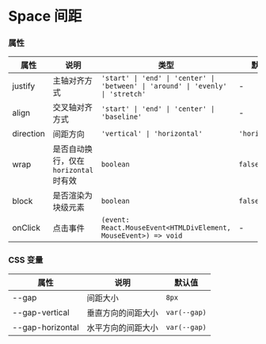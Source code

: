 # Space 间距

<code src="./demos/demo1.tsx"></code>

### 属性

| 属性 | 说明 | 类型 | 默认值 |
| --- | --- | --- | --- |
| justify | 主轴对齐方式 | `'start' \| 'end' \| 'center' \| 'between' \| 'around' \| 'evenly' \| 'stretch'` | - |
| align | 交叉轴对齐方式 | `'start' \| 'end' \| 'center' \| 'baseline'` | - |
| direction | 间距方向 | `'vertical' \| 'horizontal'` | `'horizontal'` |
| wrap | 是否自动换行，仅在 `horizontal` 时有效 | `boolean` | `false` |
| block | 是否渲染为块级元素 | `boolean` | `false` |
| onClick | 点击事件 | `(event: React.MouseEvent<HTMLDivElement, MouseEvent>) => void` | - |

### CSS 变量

| 属性             | 说明               | 默认值       |
| ---------------- | ------------------ | ------------ |
| --gap            | 间距大小           | `8px`        |
| --gap-vertical   | 垂直方向的间距大小 | `var(--gap)` |
| --gap-horizontal | 水平方向的间距大小 | `var(--gap)` |
